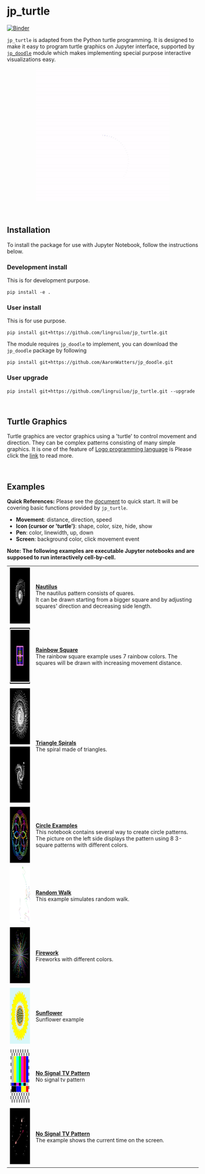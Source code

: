 # jp_turtle

[![Binder](https://mybinder.org/badge_logo.svg)](https://mybinder.org/v2/gh/lingruiluo/jp_turtle/master)

`jp_turtle` is adapted from the Python turtle programming. It is designed to make it easy to program turtle graphics on Jupyter interface, supported by [`jp_doodle`](https://github.com/AaronWatters/jp_doodle) module which makes implementing special purpose interactive visualizations easy.

<p align="center">
  <img src="/pics/square_gif.gif" width="350" height="350" />
</p>

<br>

## Installation

To install the package for use with Jupyter Notebook, follow the instructions below.

### Development install

This is for development purpose.

```
pip install -e .
```

### User install

This is for use purpose.

```
pip install git+https://github.com/lingruiluo/jp_turtle.git
```
The module requires `jp_doodle` to implement, you can download the `jp_doodle` package by following
```
pip install git+https://github.com/AaronWatters/jp_doodle.git
```

### User upgrade

```
pip install git+https://github.com/lingruiluo/jp_turtle.git --upgrade
```

<br>

## Turtle Graphics

Turtle graphics are vector graphics using a 'turtle' to control movement and direction. They can be complex patterns consisting of many simple graphics. It is one of the feature of [Logo programming language](https://en.wikipedia.org/wiki/Logo_(programming_language)#Turtle_and_graphics) is Please click the [link](https://en.wikipedia.org/wiki/Turtle_graphics) to read more.

<br>

## Examples

**Quick References:** Please see the [document](https://github.com/lingruiluo/jp_turtle/blob/master/notebooks/jp_turtle%20quick%20reference.ipynb) to quick start. It will be covering basic functions provided by `jp_turtle`.  
- **Movement**: distance, direction, speed  
- **Icon (cursor or 'turtle')**: shape, color, size, hide, show 
- **Pen**: color, linewidth, up, down
- **Screen**: background color, click movement event  

**Note: The following examples are executable Jupyter notebooks and are supposed to run interactively cell-by-cell.**

|||        
| - | - |   
|<img src="/pics/nautilus.png" width="150" height="150" />| **[Nautilus](https://github.com/lingruiluo/jp_turtle/blob/master/notebooks/Nautilus%20example.ipynb)**<br>The nautilus pattern consists of quares.<br> It can be drawn starting from a bigger square and by adjusting squares' direction and decreasing side length.|
|<img src="/pics/rainbow square.png" width="150" height="150" />| **[Rainbow Square](https://github.com/lingruiluo/jp_turtle/blob/master/notebooks/Drawing%20Graphics.ipynb)**<br>The rainbow square example uses 7 rainbow colors. The squares will be drawn with increasing movement distance.|  
|<img src="/pics/tri_spiral1.png" width="150" height="150" /><br><img src="/pics/tri_spiral2.png" width="150" height="150" />|**[Triangle Spirals](https://github.com/lingruiluo/jp_turtle/blob/master/notebooks/Triangle%20Spiral.ipynb)**<br>The spiral made of triangles.|
|<img src="/pics/square_pattern.png" width="150" height="150" />|**[Circle Examples](https://github.com/lingruiluo/jp_turtle/blob/master/notebooks/Circle%20examples.ipynb)**<br>This notebook contains several way to create circle patterns. The picture on the left side displays the pattern using 8 3-square patterns with different colors.|
|<img src="/pics/random_walk.png" width="150" height="150" />|**[Random Walk](https://github.com/lingruiluo/jp_turtle/blob/master/notebooks/Random%20Walk.ipynb)**<br> This example simulates random walk. |
|<img src="/pics/firework.png" width="150" height="150" />|**[Firework](https://github.com/lingruiluo/jp_turtle/blob/master/notebooks/Firework.ipynb)**<br> Fireworks with different colors. |
|<img src="/pics/sunflower.png" width="150" height="150" />|**[Sunflower](https://github.com/lingruiluo/jp_turtle/blob/master/notebooks/Sunflower.ipynb)**<br> Sunflower example |
|<img src="/pics/signal_pattern.png" width="150" height="150" />|**[No Signal TV Pattern](https://github.com/lingruiluo/jp_turtle/blob/master/notebooks/No%20Signal%20TV%20Pattern.ipynb)**<br> No signal tv pattern |
|<img src="/pics/clock.png" width="150" height="150" />|**[No Signal TV Pattern](https://github.com/lingruiluo/jp_turtle/blob/master/notebooks/Clock.ipynb)**<br> The example shows the current time on the screen. |
